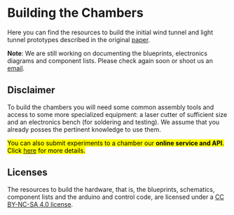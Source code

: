 # Building the Chambers

Here you can find the resources to build the initial wind tunnel and light tunnel prototypes described in the original [paper](https://arxiv.org/pdf/2404.11341.pdf).

**Note**: We are still working on documenting the blueprints, electronics diagrams and component lists. Please check again soon or shoot us an [email](mailto:juangamella@gmail.com).

## Disclaimer

To build the chambers you will need some common assembly tools and access to some more specialized equipment: a laser cutter of sufficient size and an electronics bench (for soldering and testing). We assume that you already posses the pertinent knowledge to use them.

<mark>You can also submit experiments to a chamber our **online service and API**. Click [here](https://tally.so/r/wbNe0e) for more details.</mark>

## Licenses

The resources to build the hardware, that is, the blueprints, schematics, component lists and the arduino and control code, are licensed under a [CC BY-NC-SA 4.0 license](https://creativecommons.org/licenses/by-nc-sa/4.0/).

